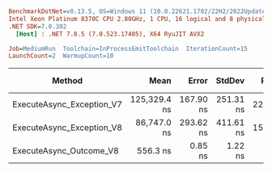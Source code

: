 ``` ini

BenchmarkDotNet=v0.13.5, OS=Windows 11 (10.0.22621.1702/22H2/2022Update/SunValley2), VM=Hyper-V
Intel Xeon Platinum 8370C CPU 2.80GHz, 1 CPU, 16 logical and 8 physical cores
.NET SDK=7.0.302
  [Host] : .NET 7.0.5 (7.0.523.17405), X64 RyuJIT AVX2

Job=MediumRun  Toolchain=InProcessEmitToolchain  IterationCount=15  
LaunchCount=2  WarmupCount=10  

```
|                    Method |         Mean |     Error |    StdDev |  Ratio | RatioSD |   Gen0 | Allocated | Alloc Ratio |
|-------------------------- |-------------:|----------:|----------:|-------:|--------:|-------:|----------:|------------:|
| ExecuteAsync_Exception_V7 | 125,329.4 ns | 167.90 ns | 251.31 ns | 225.33 |    0.72 |      - |    2888 B |       15.04 |
| ExecuteAsync_Exception_V8 |  86,747.0 ns | 293.62 ns | 411.61 ns | 155.96 |    1.02 |      - |    1816 B |        9.46 |
|   ExecuteAsync_Outcome_V8 |     556.3 ns |   0.85 ns |   1.22 ns |   1.00 |    0.00 | 0.0076 |     192 B |        1.00 |
